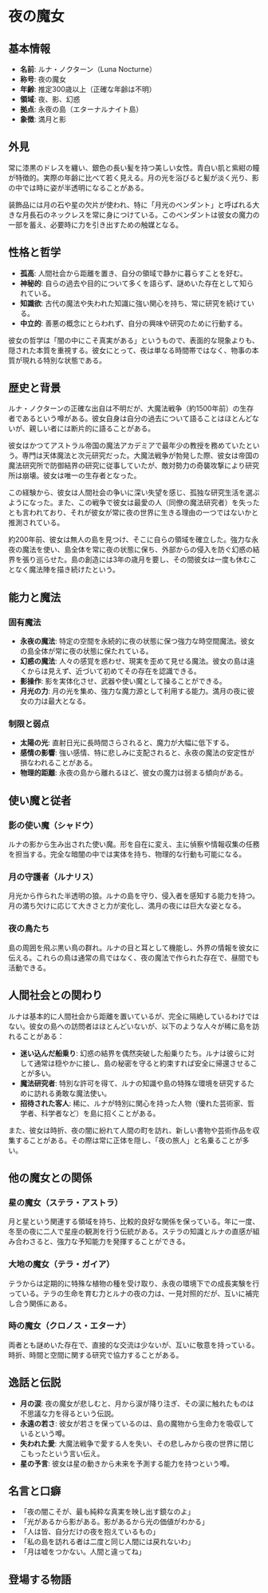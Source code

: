 # 夜の魔女

## 基本情報

- **名前**: ルナ・ノクターン（Luna Nocturne）
- **称号**: 夜の魔女
- **年齢**: 推定300歳以上（正確な年齢は不明）
- **領域**: 夜、影、幻惑
- **拠点**: 永夜の島（エターナルナイト島）
- **象徴**: 満月と影

## 外見

常に漆黒のドレスを纏い、銀色の長い髪を持つ美しい女性。青白い肌と紫紺の瞳が特徴的。実際の年齢に比べて若く見える。月の光を浴びると髪が淡く光り、影の中では時に姿が半透明になることがある。

装飾品には月の石や星の欠片が使われ、特に「月光のペンダント」と呼ばれる大きな月長石のネックレスを常に身につけている。このペンダントは彼女の魔力の一部を蓄え、必要時に力を引き出すための触媒となる。

## 性格と哲学

- **孤高**: 人間社会から距離を置き、自分の領域で静かに暮らすことを好む。
- **神秘的**: 自らの過去や目的について多くを語らず、謎めいた存在として知られている。
- **知識欲**: 古代の魔法や失われた知識に強い関心を持ち、常に研究を続けている。
- **中立的**: 善悪の概念にとらわれず、自分の興味や研究のために行動する。

彼女の哲学は「闇の中にこそ真実がある」というもので、表面的な現象よりも、隠された本質を重視する。彼女にとって、夜は単なる時間帯ではなく、物事の本質が現れる特別な状態である。

## 歴史と背景

ルナ・ノクターンの正確な出自は不明だが、大魔法戦争（約1500年前）の生存者であるという噂がある。彼女自身は自分の過去について語ることはほとんどないが、親しい者には断片的に語ることがある。

彼女はかつてアストラル帝国の魔法アカデミアで最年少の教授を務めていたという。専門は天体魔法と次元研究だった。大魔法戦争が勃発した際、彼女は帝国の魔法研究所で防御結界の研究に従事していたが、敵対勢力の奇襲攻撃により研究所は崩壊。彼女は唯一の生存者となった。

この経験から、彼女は人間社会の争いに深い失望を感じ、孤独な研究生活を選ぶようになった。また、この戦争で彼女は最愛の人（同僚の魔法研究者）を失ったとも言われており、それが彼女が常に夜の世界に生きる理由の一つではないかと推測されている。

約200年前、彼女は無人の島を見つけ、そこに自らの領域を確立した。強力な永夜の魔法を使い、島全体を常に夜の状態に保ち、外部からの侵入を防ぐ幻惑の結界を張り巡らせた。島の創造には3年の歳月を要し、その間彼女は一度も休むことなく魔法陣を描き続けたという。

## 能力と魔法

### 固有魔法

- **永夜の魔法**: 特定の空間を永続的に夜の状態に保つ強力な時空間魔法。彼女の島全体が常に夜の状態に保たれている。
- **幻惑の魔法**: 人々の感覚を惑わせ、現実を歪めて見せる魔法。彼女の島は遠くからは見えず、近づいて初めてその存在を認識できる。
- **影操作**: 影を実体化させ、武器や使い魔として操ることができる。
- **月光の力**: 月の光を集め、強力な魔力源として利用する能力。満月の夜に彼女の力は最大となる。

### 制限と弱点

- **太陽の光**: 直射日光に長時間さらされると、魔力が大幅に低下する。
- **感情の影響**: 強い感情、特に悲しみに支配されると、永夜の魔法の安定性が損なわれることがある。
- **物理的距離**: 永夜の島から離れるほど、彼女の魔力は弱まる傾向がある。

## 使い魔と従者

### 影の使い魔（シャドウ）

ルナの影から生み出された使い魔。形を自在に変え、主に偵察や情報収集の任務を担当する。完全な暗闇の中では実体を持ち、物理的な行動も可能になる。

### 月の守護者（ルナリス）

月光から作られた半透明の狼。ルナの島を守り、侵入者を感知する能力を持つ。月の満ち欠けに応じて大きさと力が変化し、満月の夜には巨大な姿となる。

### 夜の鳥たち

島の周囲を飛ぶ黒い鳥の群れ。ルナの目と耳として機能し、外界の情報を彼女に伝える。これらの鳥は通常の鳥ではなく、夜の魔法で作られた存在で、昼間でも活動できる。

## 人間社会との関わり

ルナは基本的に人間社会から距離を置いているが、完全に隔絶しているわけではない。彼女の島への訪問者はほとんどいないが、以下のような人々が稀に島を訪れることがある：

- **迷い込んだ船乗り**: 幻惑の結界を偶然突破した船乗りたち。ルナは彼らに対して通常は穏やかに接し、島の秘密を守ると約束すれば安全に帰還させることが多い。
- **魔法研究者**: 特別な許可を得て、ルナの知識や島の特殊な環境を研究するために訪れる勇敢な魔法使い。
- **招待された客人**: 稀に、ルナが特別に関心を持った人物（優れた芸術家、哲学者、科学者など）を島に招くことがある。

また、彼女は時折、夜の闇に紛れて人間の町を訪れ、新しい書物や芸術作品を収集することがある。その際は常に正体を隠し、「夜の旅人」と名乗ることが多い。

## 他の魔女との関係

### 星の魔女（ステラ・アストラ）

月と星という関連する領域を持ち、比較的良好な関係を保っている。年に一度、冬至の夜に二人で星座の観測を行う伝統がある。ステラの知識とルナの直感が組み合わさると、強力な予知能力を発揮することができる。

### 大地の魔女（テラ・ガイア）

テラからは定期的に特殊な植物の種を受け取り、永夜の環境下での成長実験を行っている。テラの生命を育む力とルナの夜の力は、一見対照的だが、互いに補完し合う関係にある。

### 時の魔女（クロノス・エターナ）

両者とも謎めいた存在で、直接的な交流は少ないが、互いに敬意を持っている。時折、時間と空間に関する研究で協力することがある。

## 逸話と伝説

- **月の涙**: 夜の魔女が悲しむと、月から涙が降り注ぎ、その涙に触れたものは不思議な力を得るという伝説。
- **永遠の若さ**: 彼女が若さを保っているのは、島の魔物から生命力を吸収しているという噂。
- **失われた愛**: 大魔法戦争で愛する人を失い、その悲しみから夜の世界に閉じこもったという言い伝え。
- **星の予言**: 彼女は星の動きから未来を予測する能力を持つという噂。

## 名言と口癖

- 「夜の闇こそが、最も純粋な真実を映し出す鏡なのよ」
- 「光があるから影がある。影があるから光の価値がわかる」
- 「人は皆、自分だけの夜を抱えているもの」
- 「私の島を訪れる者は二度と同じ人間には戻れないわ」
- 「月は嘘をつかない。人間と違ってね」

## 登場する物語

